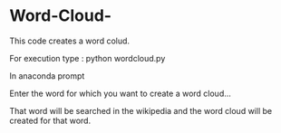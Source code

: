 # Word-Cloud-
This code creates a word colud.

For execution type :  python wordcloud.py

In anaconda prompt
    
Enter the word for which you want to create a word cloud...

That word will be searched in the wikipedia and the word cloud will be created for that word.

